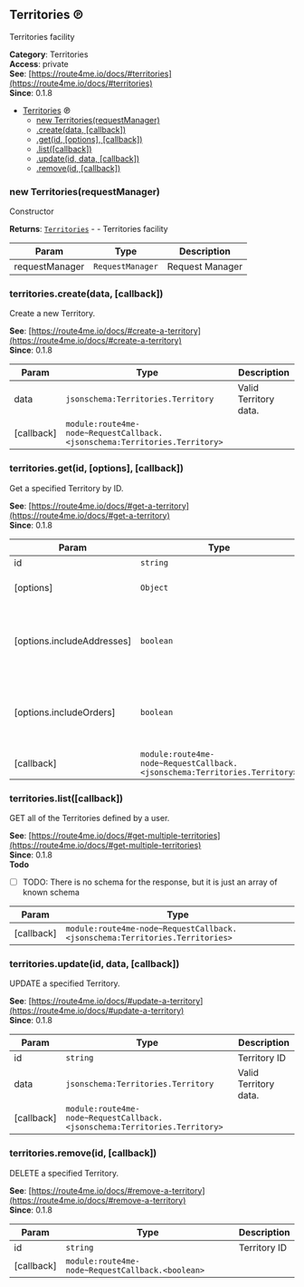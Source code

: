 <a id="Territories" name="Territories"></a>

## Territories ℗

Territories facility

**Category**: Territories  
**Access**: private  
**See**: [https://route4me.io/docs/#territories](https://route4me.io/docs/#territories)  
**Since**: 0.1.8  

* [Territories](#Territories) ℗
    * [new Territories(requestManager)](#new_Territories_new)
    * [.create(data, [callback])](#Territories+create)
    * [.get(id, [options], [callback])](#Territories+get)
    * [.list([callback])](#Territories+list)
    * [.update(id, data, [callback])](#Territories+update)
    * [.remove(id, [callback])](#Territories+remove)

<a id="new_Territories_new" name="new_Territories_new"></a>

### new Territories(requestManager)

Constructor

**Returns**: [<code>Territories</code>](#Territories) - - Territories facility  

| Param | Type | Description |
| --- | --- | --- |
| requestManager | <code>RequestManager</code> | Request Manager |

<a id="Territories+create" name="Territories+create"></a>

### territories.create(data, [callback])

Create a new Territory.

**See**: [https://route4me.io/docs/#create-a-territory](https://route4me.io/docs/#create-a-territory)  
**Since**: 0.1.8  

| Param | Type | Description |
| --- | --- | --- |
| data | <code>jsonschema:Territories.Territory</code> | Valid Territory data. |
| [callback] | <code>module:route4me-node~RequestCallback.&lt;jsonschema:Territories.Territory&gt;</code> |  |

<a id="Territories+get" name="Territories+get"></a>

### territories.get(id, [options], [callback])

Get a specified Territory by ID.

**See**: [https://route4me.io/docs/#get-a-territory](https://route4me.io/docs/#get-a-territory)  
**Since**: 0.1.8  

| Param | Type | Default | Description |
| --- | --- | --- | --- |
| id | <code>string</code> |  | Territory ID |
| [options] | <code>Object</code> |  | Additional options for `get` |
| [options.includeAddresses] | <code>boolean</code> | <code>false</code> | If true, enclosed addresses will be included in a response |
| [options.includeOrders] | <code>boolean</code> | <code>false</code> | If true, enclosed orders will be included in a response |
| [callback] | <code>module:route4me-node~RequestCallback.&lt;jsonschema:Territories.Territory&gt;</code> |  |  |

<a id="Territories+list" name="Territories+list"></a>

### territories.list([callback])

GET all of the Territories defined by a user.

**See**: [https://route4me.io/docs/#get-multiple-territories](https://route4me.io/docs/#get-multiple-territories)  
**Since**: 0.1.8  
**Todo**

- [ ] TODO: There is no schema for the response, but it is just an array of known schema


| Param | Type |
| --- | --- |
| [callback] | <code>module:route4me-node~RequestCallback.&lt;jsonschema:Territories.Territories&gt;</code> | 

<a id="Territories+update" name="Territories+update"></a>

### territories.update(id, data, [callback])

UPDATE a specified Territory.

**See**: [https://route4me.io/docs/#update-a-territory](https://route4me.io/docs/#update-a-territory)  
**Since**: 0.1.8  

| Param | Type | Description |
| --- | --- | --- |
| id | <code>string</code> | Territory ID |
| data | <code>jsonschema:Territories.Territory</code> | Valid Territory data. |
| [callback] | <code>module:route4me-node~RequestCallback.&lt;jsonschema:Territories.Territory&gt;</code> |  |

<a id="Territories+remove" name="Territories+remove"></a>

### territories.remove(id, [callback])

DELETE a specified Territory.

**See**: [https://route4me.io/docs/#remove-a-territory](https://route4me.io/docs/#remove-a-territory)  
**Since**: 0.1.8  

| Param | Type | Description |
| --- | --- | --- |
| id | <code>string</code> | Territory ID |
| [callback] | <code>module:route4me-node~RequestCallback.&lt;boolean&gt;</code> |  |

